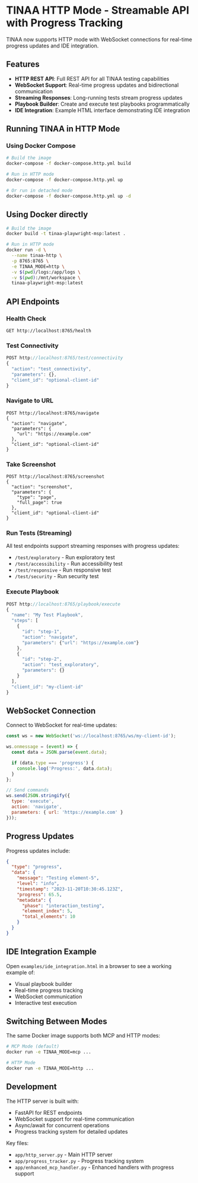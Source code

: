 # TINAA HTTP Mode - Streamable API with Progress Tracking

TINAA now supports HTTP mode with WebSocket connections for real-time progress updates and IDE integration.

## Features

- **HTTP REST API**: Full REST API for all TINAA testing capabilities
- **WebSocket Support**: Real-time progress updates and bidirectional communication
- **Streaming Responses**: Long-running tests stream progress updates
- **Playbook Builder**: Create and execute test playbooks programmatically
- **IDE Integration**: Example HTML interface demonstrating IDE integration

## Running TINAA in HTTP Mode

### Using Docker Compose

```bash
# Build the image
docker-compose -f docker-compose.http.yml build

# Run in HTTP mode
docker-compose -f docker-compose.http.yml up

# Or run in detached mode
docker-compose -f docker-compose.http.yml up -d
```

## Using Docker directly

```bash
# Build the image
docker build -t tinaa-playwright-msp:latest .

# Run in HTTP mode
docker run -d \
  --name tinaa-http \
  -p 8765:8765 \
  -e TINAA_MODE=http \
  -v $(pwd)/logs:/app/logs \
  -v $(pwd):/mnt/workspace \
  tinaa-playwright-msp:latest
```

## API Endpoints

### Health Check
```text
GET http://localhost:8765/health
```

### Test Connectivity
```javascript
POST http://localhost:8765/test/connectivity
{
  "action": "test_connectivity",
  "parameters": {},
  "client_id": "optional-client-id"
}
```

### Navigate to URL
```text
POST http://localhost:8765/navigate
{
  "action": "navigate",
  "parameters": {
    "url": "https://example.com"
  },
  "client_id": "optional-client-id"
}
```

### Take Screenshot
```text
POST http://localhost:8765/screenshot
{
  "action": "screenshot",
  "parameters": {
    "type": "page",
    "full_page": true
  },
  "client_id": "optional-client-id"
}
```

### Run Tests (Streaming)

All test endpoints support streaming responses with progress updates:

- `/test/exploratory` - Run exploratory test
- `/test/accessibility` - Run accessibility test
- `/test/responsive` - Run responsive test
- `/test/security` - Run security test

### Execute Playbook
```javascript
POST http://localhost:8765/playbook/execute
{
  "name": "My Test Playbook",
  "steps": [
    {
      "id": "step-1",
      "action": "navigate",
      "parameters": {"url": "https://example.com"}
    },
    {
      "id": "step-2",
      "action": "test_exploratory",
      "parameters": {}
    }
  ],
  "client_id": "my-client-id"
}
```

## WebSocket Connection

Connect to WebSocket for real-time updates:

```javascript
const ws = new WebSocket('ws://localhost:8765/ws/my-client-id');

ws.onmessage = (event) => {
  const data = JSON.parse(event.data);

  if (data.type === 'progress') {
    console.log('Progress:', data.data);
  }
};

// Send commands
ws.send(JSON.stringify({
  type: 'execute',
  action: 'navigate',
  parameters: { url: 'https://example.com' }
}));
```

## Progress Updates

Progress updates include:

```json
{
  "type": "progress",
  "data": {
    "message": "Testing element-5",
    "level": "info",
    "timestamp": "2023-11-20T10:30:45.123Z",
    "progress": 65.5,
    "metadata": {
      "phase": "interaction_testing",
      "element_index": 5,
      "total_elements": 10
    }
  }
}
```

## IDE Integration Example

Open `examples/ide_integration.html` in a browser to see a working example of:

- Visual playbook builder
- Real-time progress tracking
- WebSocket communication
- Interactive test execution

## Switching Between Modes

The same Docker image supports both MCP and HTTP modes:

```bash
# MCP Mode (default)
docker run -e TINAA_MODE=mcp ...

# HTTP Mode
docker run -e TINAA_MODE=http ...
```

## Development

The HTTP server is built with:
- FastAPI for REST endpoints
- WebSocket support for real-time communication
- Async/await for concurrent operations
- Progress tracking system for detailed updates

Key files:
- `app/http_server.py` - Main HTTP server
- `app/progress_tracker.py` - Progress tracking system
- `app/enhanced_mcp_handler.py` - Enhanced handlers with progress support